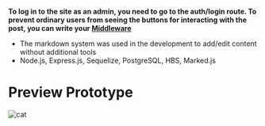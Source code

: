 **To log in to the site as an admin, you need to go to the auth/login route. To prevent ordinary users from seeing the buttons for interacting with the post, you can write your <a href="https://expressjs.com/en/guide/using-middleware.html">Middleware</a>**

- The markdown system was used in the development to add/edit content without additional tools
- Node.js, Express.js, Sequelize, PostgreSQL, HBS, Marked.js

# Preview Prototype
![cat](https://user-images.githubusercontent.com/94224520/213442421-feba4985-4bb2-4c83-9814-3800dfc89ae0.png)

